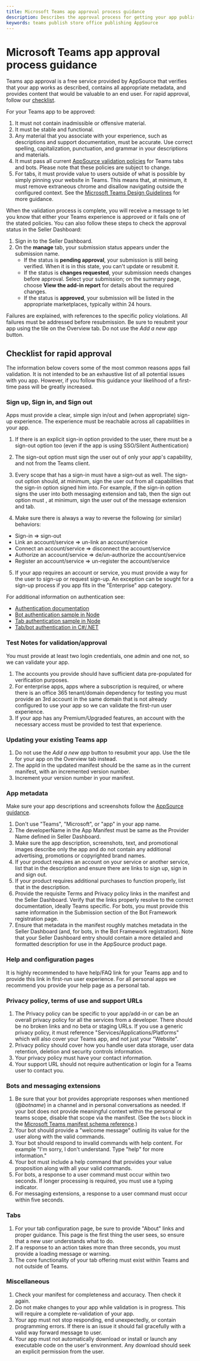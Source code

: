 ```yaml
---
title: Microsoft Teams app approval process guidance
description: Describes the approval process for getting your app published to the Microsoft Teams app store
keywords: teams publish store office publishing AppSource
---
```

# Microsoft Teams app approval process guidance

Teams app approval is a free service provided by AppSource that verifies that your app works as described, contains all appropriate metadata, and provides content that would be valuable to an end user. For rapid approval, follow our [checklist](#checklist-for-rapid-approval).

For your Teams app to be approved:

1. It must not contain inadmissible or offensive material.
2. It must be stable and functional.
3. Any material that you associate with your experience, such as descriptions and support documentation, must be accurate. Use correct spelling, capitalization, punctuation, and grammar in your descriptions and materials.
4. It must pass all current [AppSource validation policies](https://dev.office.com/officestore/docs/validation-policies) for Teams tabs and bots. Please note that these policies are subject to change.
5. For tabs, it must provide value to users outside of what is possible by simply pinning your website in Teams. This means that, at minimum, it must remove extraneous chrome and disallow navigating outside the configured context. See the [Microsoft Teams Design Guidelines](~/resources/design/overview.md) for more guidance.

When the validation process is complete, you will receive a message to let you know that either your Teams experience is approved or it fails one of the stated policies. You can also follow these steps to check the approval status in the Seller Dashboard:

1. Sign in to the Seller Dashboard.
2. On the **manage** tab, your submission status appears under the submission name.
   * If the status is **pending approval**, your submission is still being verified. When it is in this state, you can't update or resubmit it.
   * If the status is **changes requested**, your submission needs changes before approval. Select your submission; on the summary page, choose **View the add-in report** for details about the required changes.
   * If the status is **approved**, your submission will be listed in the appropriate marketplaces, typically within 24 hours.

Failures are explained, with references to the specific policy violations. All failures must be addressed before resubmission. Be sure to resubmit your app using the tile on the Overview tab. Do not use the *Add a new app* button.

## Checklist for rapid approval

The information below covers some of the most common reasons apps fail validation. It is not intended to be an exhaustive list of all potential issues with you app. However, if you follow this guidance your likelihood of a first-time pass will be greatly increased.

### Sign up, Sign in, and Sign out

Apps must provide a clear, simple sign in/out and (when appropriate) sign-up experience. The experience must be reachable across all capabilities in your app.

1. If there is an explicit sign-in option provided to the user, there must be a sign-out option too (even if the app is using SSO/Silent Authentication)
2. The sign-out option must sign the user out of only your app's capability, and not from the Teams client.
3. Every scope that has a sign-in must have a sign-out as well. The sign-out option should, at minimum, sign the user out from all capabilities that the sign-in option signed him into. For example, if the sign-in option signs the user into both messaging extension and tab, then the sign out option must , at minimum, sign the user out of the message extension and tab.

4. Make sure there is always a way to reverse the following (or similar) behaviors:
  * Sign-in => sign-out
  * Link an account/service => un-link an account/service
  * Connect an account/service => disconnect the account/service
  * Authorize an account/service => de/un-authorize the account/service
  * Register an account/service => un-register the account/service
5. If your app requires an account or service, you must provide a way for the user to sign-up or request sign-up. An exception can be sought for a sign-up process if you app fits in the "Enterprise" app category.

For additional information on authentication see:

* [Authentication documentation](~/concepts/authentication/authentication.md)
* [Bot authentication sample in Node](https://github.com/OfficeDev/microsoft-teams-sample-auth-node)
* [Tab authentication sample in Node](https://github.com/OfficeDev/microsoft-teams-sample-complete-node)
* [Tab/bot authentication in C#/.NET](https://github.com/OfficeDev/microsoft-teams-sample-complete-csharp)

### Test Notes for validation/approval

You must provide at least two login credentials, one admin and one not, so we can validate your app.

1. The accounts you provide should have sufficient data pre-populated for verification purposes.
2. For enterprise apps, apps where a subscription is required, or where there is an office 365 tenant/domain dependency for testing you must provide an 3rd account in the same domain that is not already configured to use your app so we can validate the first-run user experience.
3. If your app has any Premium/Upgraded features, an account with the necessary access must be provided to test that experience.

### Updating your existing Teams app

1. Do not use the *Add a new app* button to resubmit your app. Use the tile for your app on the Overview tab instead.
2. The appId in the updated manifest should be the same as in the current manifest, with an incremented version number.
3. Increment your version number in your manifest.

### App metadata

Make sure your app descriptions and screenshots follow the [AppSource guidance](/office/dev/store/create-effective-office-store-listings).

1. Don't use "Teams", "Microsoft", or "app" in your app name.
2. The developerName in the App Manifest must be same as the Provider Name defined in Seller Dashboard.
3. Make sure the app description, screenshots, text, and promotional images describe only the app and do not contain any additional advertising, promotions or copyrighted brand names.
4. If your product requires an account on your service or another service, list that in the description and ensure there are links to sign up, sign in and sign out.
5. If your product requires additional purchases to function properly, list that in the description.
6. Provide the requisite Terms and Privacy policy links in the manifest and the Seller Dashboard. Verify that the links properly resolve to the correct documentation, ideally Teams specific. For bots, you must provide this same information in the Submission section of the Bot Framework registration page.
7. Ensure that metadata in the manifest roughly matches metadata in the Seller Dashboard (and, for bots, in the Bot Framework registration). Note that your Seller Dashboard entry should contain a more detailed and formatted description for use in the AppSource product page.

### Help and configuration pages

It is highly recommended to have help/FAQ link for your Teams app and to provide this link in first-run user experience. For all personal apps we recommend you provide your help page as a personal tab.

### Privacy policy, terms of use and support URLs

1. The Privacy policy can be specific to your app/add-in or can be an overall privacy policy for all the services from a developer. There should be no broken links and no beta or staging URLs. If you use a generic privacy policy, it must reference "Services/Applications/Platforms" which will also cover your Teams app, and not just your "Website".
2. Privacy policy should cover how you handle user data storage, user data retention, deletion and security controls information.
3. Your privacy policy must have your contact information.
4. Your support URL should not require authentication or login for a Teams user to contact you.

### Bots and messaging extensions

1. Be sure that your bot provides appropriate responses when mentioned (@*botname*) in a channel and in personal conversations as needed. If your bot does not provide meaningful context within the personal or teams scope, disable that scope via the manifest. (See the `bots` block in the [Microsoft Teams manifest schema reference](~/resources/schema/manifest-schema.md#bots).)
2. Your bot should provide a "welcome message" outlinig its value for the user along with the valid commands.
3. Your bot should respond to invalid commands with help content. For example "I'm sorry, I don't understand. Type "help" for more information."
4. Your bot must include a help command that provides your value proposition along with all your valid commands.
5. For bots, a response to a user command must occur within two seconds. If longer processing is required, you must use a typing indicator.
6. For messaging extensions, a response to a user command must occur within five seconds.

### Tabs

1. For your tab configuration page, be sure to provide "About" links and proper guidance. This page is the first thing the user sees, so ensure that a new user understands what to do.
2. If a response to an action takes more than three seconds, you must provide a loading message or warning.
3. The core functionality of your tab offering must exist within Teams and not outside of Teams.

### Miscellaneous

1. Check your manifest for completeness and accuracy. Then check it again.
2. Do not make changes to your app while validation is in progress. This will require a complete re-validation of your app.
3. Your app  must not stop responding, end unexpectedly, or contain programming errors. If there is an issue it should fail gracefully with a valid way forward message to user.
4. Your app must not automatically download or install or launch any executable code on the user's environment. Any download should seek an explicit permission from the user.
